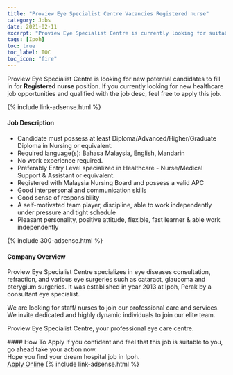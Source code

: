 ```yaml
---
title: "Proview Eye Specialist Centre Vacancies Registered nurse" 
category: Jobs 
date: 2021-02-11 
excerpt: "Proview Eye Specialist Centre is currently looking for suitable person to fill in the Registered nurse which positioned at Ipoh" 
tags: [Ipoh] 
toc: true 
toc_label: TOC 
toc_icon: "fire" 
--- 
```


<p>Proview Eye Specialist Centre is looking for new potential candidates to fill in for <b>Registered nurse</b> position. If you currently looking for new healthcare job opportunities and qualified with the job desc, feel free to apply this job.
</p>{% include link-adsense.html %} 
<div><div><h4>Job Description</h4></div><div><div><span><div><ul><li>Candidate must possess at least Diploma/Advanced/Higher/Graduate Diploma in Nursing or equivalent.</li><li>Required language(s):&#160;Bahasa Malaysia, English, Mandarin</li><li>No work experience required.</li><li>Preferably Entry Level specialized in Healthcare - Nurse/Medical Support &amp; Assistant or equivalent.</li><li>Registered with Malaysia Nursing Board and possess a valid APC</li><li>Good interpersonal and communication skills</li><li>Good sense of responsibility</li><li>A self-motivated team player, discipline, able to work independently under pressure and tight schedule</li><li>Pleasant personality, positive attitude, flexible, fast learner &amp; able work independently</li></ul></div></span></div></div></div> 
{% include 300-adsense.html %} 
<div><div><h4>Company Overview</h4></div><div><div><span><div><p>Proview Eye Specialist Centre specializes in eye diseases consultation, refraction, and various eye surgeries such as cataract, glaucoma and pterygium surgeries.&#160;It was established in year 2013 at Ipoh, Perak by a consultant eye specialist.</p><p>We are looking for staff/ nurses to join our professional care and services. We invite dedicated and highly dynamic individuals to join our elite team.</p><p>Proview Eye Specialist Centre, your professional eye care centre.</p></div></span></div></div></div> 
#### How To Apply 
If you confident and feel that this job is suitable to you, go ahead take your action now. <br/> 
Hope you find your dream hospital job in Ipoh. <br/> 
<a href="https://www.jobstreet.com.my/en/job/registered-nurse-4480760?jobId=jobstreet-my-job-4480760" class="btn btn--warning" target="_blank" rel="nofollow noopenner">Apply Online</a> 
{% include link-adsense.html %} 